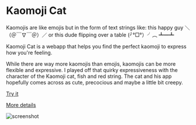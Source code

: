 # Kaomoji Cat

Kaomojis are like emojis but in the form of text strings like: 
this happy guy ＼（＠￣∇￣＠）／ 
or 
this dude flipping over a table (╯°□°）╯︵ ┻━┻

Kaomoji Cat is a webapp that helps you find the perfect kaomoji to express how you're feeling. 

While there are way more kaomojis than emojis, kaomojis can be more flexible and expressive. I played off that quirky expressiveness with the character of the Kaomoji cat, fish and red string. The cat and his app hopefully comes across as cute, precocious and maybe a little bit creepy.

[Try it](http://kaomoji.comoj.com/ "See Kaomoji Cat")

[More details](http://pketh.org/Kaomoji-Cat)

![screenshot](http://payload100.cargocollective.com/1/0/1410/4319041/photo-4.png)
